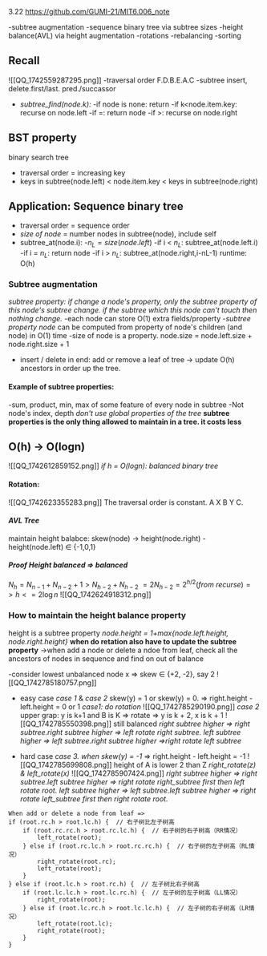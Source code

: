 3.22 https://github.com/GUMI-21/MIT6.006_note

-subtree augmentation
-sequence binary tree via subtree sizes
-height balance(AVL) via height augmentation
-rotations -rebalancing -sorting
## Recall
![[QQ_1742559287295.png]]
-traversal order  F.D.B.E.A.C
-subtree insert, delete.first/last. pred./succassor
+ *subtree_find(node.k):*
-if node is none: return
-if k<node.item.key: recurse on node.left
-if =: return node
-if >: recurse on node.right
## BST property
binary search tree
+ traversal order = increasing key
+ keys in subtree(node.left) < node.item.key < keys in subtree(node.right)
## Application: Sequence binary tree
+ traversal order = sequence order
+ *size of node* = number nodes in subtree(node), include self
+ subtree_at(node.i):
-$n_L = size(node.left)$
-if i < $n_L$: subtree_at(node.left.i)
-if i = $n_L$: return node
-if i > $n_L$: subtree_at(node.right,i-nL-1)
runtime: O(h)
### Subtree augmentation
*subtree property: if change a node's property, only the subtree property of this node's subtree change. if the subtree which this node can't touch then nothing change.*
-each node can store O(1) extra fields/property
-*subtree property node* can be computed from property of node's children (and node)  in O(1) time
-size of node is a property.  node.size = node.left.size + node.right.size + 1
+ insert / delete
in end: add or remove a leaf of tree
-> update O(h) ancestors in order up the tree.
#### Example of subtree properties:
-sum, product, min, max of some feature of every node in subtree
-Not node's index, depth
*don't use global properties of the tree*
**subtree properties is the only thing allowed to maintain in a tree. it costs less**
## O(h) -> O(logn)
![[QQ_1742612859152.png]]
*if h = O(logn): balanced binary tree*
#### Rotation:
![[QQ_1742623355283.png]]
The traversal order is constant.
A X B Y C.
#### *AVL Tree*
maintain height balabce: skew(node) -> height(node.right) - height(node.left) $\in$ {-1,0,1}
#### *Proof Height balanced => balanced*
$N_h = N_{n-1} + N_{n-2} + 1$$>N_{h-2} + N_{h-2}\  = 2N_{h-2} = 2^{h/2}(from\ recurse)=> h<=2\log n$
![[QQ_1742624918312.png]]
### How to maintain the height balance property
height is a subtree property
*node.height = 1+max{node.left.height, node.right.height}*
**when do retation also have to update the subtree property**
->when add a node or delete a ndoe from leaf, check all the ancestors of nodes in sequence and find on out of balance

-consider lowest unbalanced node x
=> skew $\in$ {+2, -2}, say 2
![[QQ_1742785180757.png]]
+ easy case *case 1* & *case 2*
skew(y) = 1 or skew(y) = 0.  => right.height - left.height = 0 or 1
*case1: do rotation*
![[QQ_1742785290190.png]]
*case 2*
upper grap: y is k+1 and B is K => rotate => y is k + 2, x is k + 1
![[QQ_1742785550398.png]]
still balanced
*right subtree higher => right subtree.right subtree higher  => left rotate right subtree.
left subtree higher => left subtree.right subtree higher =>right rotate left subtree*

+ hard case *case 3. when skew(y) = -1*  => right.height - left.height = -1
![[QQ_1742785699808.png]]
height of A is lower 2 than Z
*right_rotate(z) & left_rotate(x)*
![[QQ_1742785907424.png]]
*right subtree higher => right subtree.left subtree higher  => right rotate right_subtree first then left rotate root.*
*left subtree higher => left subtree.left subtree higher => right rotate left_subtree first then right rotate root.*

```
When add or delete a node from leaf =>
if (root.rc.h > root.lc.h) {  // 右子树比左子树高
    if (root.rc.rc.h > root.rc.lc.h) {  // 右子树的右子树高（RR情况）
        left_rotate(root);
    } else if (root.rc.lc.h > root.rc.rc.h) {  // 右子树的左子树高（RL情况）
        right_rotate(root.rc);
        left_rotate(root);
    }
} else if (root.lc.h > root.rc.h) {  // 左子树比右子树高
    if (root.lc.lc.h > root.lc.rc.h) {  // 左子树的左子树高（LL情况）
        right_rotate(root);
    } else if (root.lc.rc.h > root.lc.lc.h) {  // 左子树的右子树高（LR情况）
        left_rotate(root.lc);
        right_rotate(root);
    }
}
```
